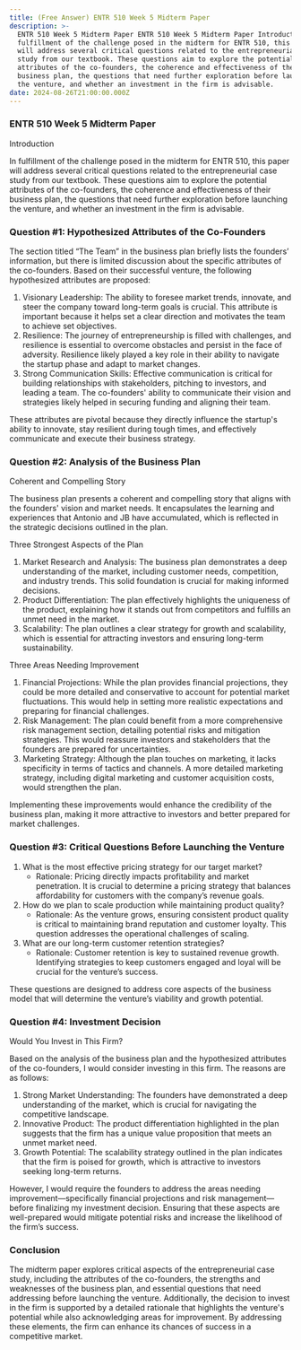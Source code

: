 ```yaml
---
title: (Free Answer) ENTR 510 Week 5 Midterm Paper
description: >-
  ENTR 510 Week 5 Midterm Paper ENTR 510 Week 5 Midterm Paper Introduction In
  fulfillment of the challenge posed in the midterm for ENTR 510, this paper
  will address several critical questions related to the entrepreneurial case
  study from our textbook. These questions aim to explore the potential
  attributes of the co-founders, the coherence and effectiveness of their
  business plan, the questions that need further exploration before launching
  the venture, and whether an investment in the firm is advisable.
date: 2024-08-26T21:00:00.000Z
---
```


### ENTR 510 Week 5 Midterm Paper

Introduction

In fulfillment of the challenge posed in the midterm for ENTR 510, this paper will address several critical questions related to the entrepreneurial case study from our textbook. These questions aim to explore the potential attributes of the co-founders, the coherence and effectiveness of their business plan, the questions that need further exploration before launching the venture, and whether an investment in the firm is advisable.

### Question #1: Hypothesized Attributes of the Co-Founders

The section titled “The Team” in the business plan briefly lists the founders’ information, but there is limited discussion about the specific attributes of the co-founders. Based on their successful venture, the following hypothesized attributes are proposed:

1. Visionary Leadership: The ability to foresee market trends, innovate, and steer the company toward long-term goals is crucial. This attribute is important because it helps set a clear direction and motivates the team to achieve set objectives.
2. Resilience: The journey of entrepreneurship is filled with challenges, and resilience is essential to overcome obstacles and persist in the face of adversity. Resilience likely played a key role in their ability to navigate the startup phase and adapt to market changes.
3. Strong Communication Skills: Effective communication is critical for building relationships with stakeholders, pitching to investors, and leading a team. The co-founders' ability to communicate their vision and strategies likely helped in securing funding and aligning their team.

These attributes are pivotal because they directly influence the startup's ability to innovate, stay resilient during tough times, and effectively communicate and execute their business strategy.

### Question #2: Analysis of the Business Plan

Coherent and Compelling Story

The business plan presents a coherent and compelling story that aligns with the founders' vision and market needs. It encapsulates the learning and experiences that Antonio and JB have accumulated, which is reflected in the strategic decisions outlined in the plan.

Three Strongest Aspects of the Plan

1. Market Research and Analysis: The business plan demonstrates a deep understanding of the market, including customer needs, competition, and industry trends. This solid foundation is crucial for making informed decisions.
2. Product Differentiation: The plan effectively highlights the uniqueness of the product, explaining how it stands out from competitors and fulfills an unmet need in the market.
3. Scalability: The plan outlines a clear strategy for growth and scalability, which is essential for attracting investors and ensuring long-term sustainability.

Three Areas Needing Improvement

1. Financial Projections: While the plan provides financial projections, they could be more detailed and conservative to account for potential market fluctuations. This would help in setting more realistic expectations and preparing for financial challenges.
2. Risk Management: The plan could benefit from a more comprehensive risk management section, detailing potential risks and mitigation strategies. This would reassure investors and stakeholders that the founders are prepared for uncertainties.
3. Marketing Strategy: Although the plan touches on marketing, it lacks specificity in terms of tactics and channels. A more detailed marketing strategy, including digital marketing and customer acquisition costs, would strengthen the plan.

Implementing these improvements would enhance the credibility of the business plan, making it more attractive to investors and better prepared for market challenges.

### Question #3: Critical Questions Before Launching the Venture

1. What is the most effective pricing strategy for our target market?
   * Rationale: Pricing directly impacts profitability and market penetration. It is crucial to determine a pricing strategy that balances affordability for customers with the company’s revenue goals.
2. How do we plan to scale production while maintaining product quality?
   * Rationale: As the venture grows, ensuring consistent product quality is critical to maintaining brand reputation and customer loyalty. This question addresses the operational challenges of scaling.
3. What are our long-term customer retention strategies?
   * Rationale: Customer retention is key to sustained revenue growth. Identifying strategies to keep customers engaged and loyal will be crucial for the venture’s success.

These questions are designed to address core aspects of the business model that will determine the venture’s viability and growth potential.

### Question #4: Investment Decision

Would You Invest in This Firm?

Based on the analysis of the business plan and the hypothesized attributes of the co-founders, I would consider investing in this firm. The reasons are as follows:

1. Strong Market Understanding: The founders have demonstrated a deep understanding of the market, which is crucial for navigating the competitive landscape.
2. Innovative Product: The product differentiation highlighted in the plan suggests that the firm has a unique value proposition that meets an unmet market need.
3. Growth Potential: The scalability strategy outlined in the plan indicates that the firm is poised for growth, which is attractive to investors seeking long-term returns.

However, I would require the founders to address the areas needing improvement—specifically financial projections and risk management—before finalizing my investment decision. Ensuring that these aspects are well-prepared would mitigate potential risks and increase the likelihood of the firm’s success.

### Conclusion

The midterm paper explores critical aspects of the entrepreneurial case study, including the attributes of the co-founders, the strengths and weaknesses of the business plan, and essential questions that need addressing before launching the venture. Additionally, the decision to invest in the firm is supported by a detailed rationale that highlights the venture's potential while also acknowledging areas for improvement. By addressing these elements, the firm can enhance its chances of success in a competitive market.
